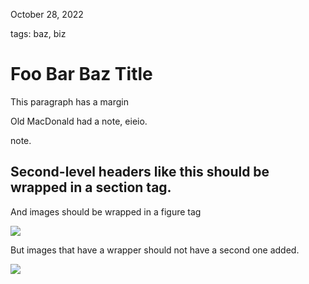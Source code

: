 October 28, 2022

tags: baz, biz

Foo Bar Baz Title
===================

This paragraph has a margin
<?mn: note1?>
Old MacDonald had a note, eieio.
<?mn?>
note.


Second-level headers like this should be wrapped in a section tag.
--------------------------------------------------------

And images should be wrapped in a figure tag

![](/img/t.png)

But images that have a wrapper should not have a second one added.

<?fullwidth?>
![](/img/u.png)

